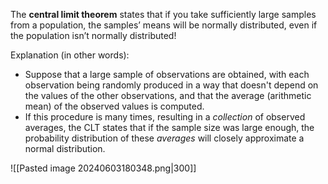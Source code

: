The **central limit theorem** states that if you take sufficiently large samples from a population, the samples’ means will be normally distributed, even if the population isn’t normally distributed!

Explanation (in other words):
- Suppose that a large sample of observations are obtained, with each observation being randomly produced in a way that doesn't depend on the values of the other observations, and that the average (arithmetic mean) of the observed values is computed.
- If this procedure is many times, resulting in a *collection* of observed averages, the CLT states that if the sample size was large enough, the probability distribution of these *averages* will closely approximate a normal distribution.


![[Pasted image 20240603180348.png|300]]
